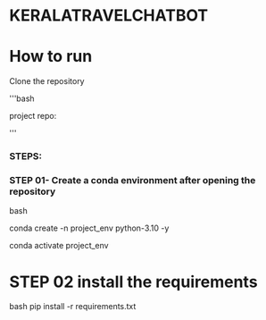 # KERALATRAVELCHATBOT




# How to run
Clone the repository

'''bash

project repo:

'''
### STEPS:


### STEP 01- Create a conda environment after opening the repository


bash

conda create -n project_env python-3.10 -y



conda activate project_env



# STEP 02 install the requirements

bash
 pip install -r requirements.txt


